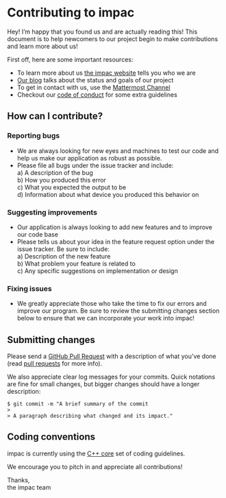 # Contributing to impac

Hey! I’m happy that you found us and are actually reading this! This document is to help newcomers to our project begin to make contributions and learn more about us!

First off, here are some important resources:

  * To learn more about us [the impac website](https://ethanlynn.github.io/impac/) tells you who we are
  * [Our blog](https://rcos.io/projects/ethanlynn/impac/blog) talks about the status and goals of our project
  * To get in contact with us, use the [Mattermost Channel](https://chat.rcos.io/open-source/channels/impac)
  * Checkout our [code of conduct](https://github.com/ethanlynn/impac/blob/master/CODE_OF_CONDUCT.md) for some extra guidelines
  
## How can I contribute?
  ### Reporting bugs
   * We are always looking for new eyes and machines to test our code and help us make our application as robust as possible.
   * Please file all bugs under the issue tracker and include: <br>
    a) A description of the bug <br>
    b) How you produced this error <br>
    c) What you expected the output to be <br>
    d) Information about what device you produced this behavior on <br>
  ### Suggesting improvements
   * Our application is always looking to add new features and to improve our code base
   * Please tells us about your idea in the feature request option under the issue tracker. Be sure to include: <br>
     a) Description of the new feature <br>
     b) What problem your feature is related to <br>
     c) Any specific suggestions on implementation or design <br>
  ### Fixing issues
   * We greatly appreciate those who take the time to fix our errors and improve our program. Be sure to review the submitting changes section below to ensure that we can incorporate your work into impac!

## Submitting changes

Please send a [GitHub Pull Request](https://github.com/ethanlynn/impac/pull/new/master) with a description of what you've done (read [pull requests](http://help.github.com/pull-requests/) for more info).

We also appreciate clear log messages for your commits. Quick notations are fine for small changes, but bigger changes should have a longer description:

    $ git commit -m "A brief summary of the commit
    > 
    > A paragraph describing what changed and its impact."

## Coding conventions

impac is currently using the [C++ core](https://isocpp.github.io/CppCoreGuidelines/CppCoreGuidelines) set of coding guidelines.

We encourage you to pitch in and appreciate all contributions!

Thanks, <br>
the impac team
